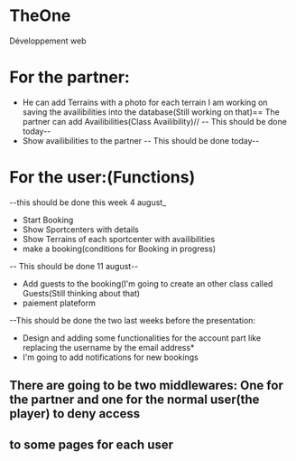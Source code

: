 # TheOne
Développement web
# For the partner:
* He can add Terrains with a photo for each terrain
I am working on saving the availibilities into the database(Still working on that)== The partner can add Availibilities(Class Availibility)// -- This should be done today--
* Show availibilities to the partner -- This should be done today--


# For the user:(Functions)

--this should be done this week 4 august_
* Start Booking
* Show Sportcenters with details 
* Show Terrains of each sportcenter with availibilities
* make a booking(conditions for Booking in progress)


-- This should be done 11 august--
* Add guests to the booking(I'm going to create an other class called Guests(Still thinking about that)
* paiement plateform

--This should be done the two last weeks before the presentation:
* Design and adding some functionalities for the account part like replacing the username by the email address*
* I'm going to add notifications for new bookings 





## There are going to be two middlewares: One for the partner and one for the normal user(the player) to deny access 
## to some pages for each user

